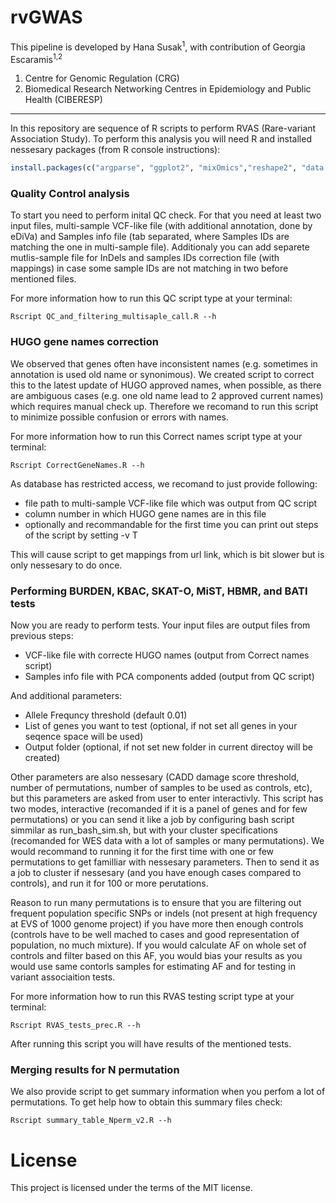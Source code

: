 # rvGWAS

This pipeline is developed by Hana Susak<sup>1</sup>, with contribution of Georgia Escaramis<sup>1,2</sup>
1. Centre for Genomic Regulation (CRG)
2. Biomedical Research Networking Centres in Epidemiology and Public Health (CIBERESP)

---

In this repository are sequence of R scripts to perform RVAS (Rare-variant Association Study). To perform this analysis you will need R and installed nessesary packages (from R console instructions):
```R
install.packages(c("argparse", "ggplot2", "mixOmics","reshape2", "data.table", "MiST", "SKAT", "KBAC", "parallel", "BMRV"))
```

### Quality Control analysis
To start you need to perform inital QC check. For that you need at least two input files, multi-sample VCF-like file (with additional annotation, done by eDiVa) and Samples info file (tab separated, where Samples IDs are matching the one in multi-sample file). Additionaly you can add separete mutlis-sample file for InDels and samples IDs correction file (with mappings) in case some sample IDs are not matching in two before mentioned files.

For more information how to run this QC script type at your terminal:
```Shell
Rscript QC_and_filtering_multisaple_call.R --h
```

### HUGO gene names correction
We observed that genes often have inconsistent names (e.g. sometimes in annotation is used old name or synonimous). We created script to correct this to the latest update of HUGO approved names, when possible, as there are ambiguous cases (e.g. one old name lead to 2 approved current names) which requires manual check up. Therefore we recomand to run this script to minimize possible confusion or errors with names.

For more information how to run this Correct names script type at your terminal:
```Shell
Rscript CorrectGeneNames.R --h
```
As database has restricted access, we recomand to just provide following:
* file path to multi-sample VCF-like file which was output from QC script
* column number in which HUGO gene names are in this file 
* optionally and recommandable for the first time you can print out steps of the script by setting -v T 

This will cause script to get mappings from url link, which is bit slower but is only nessesary to do once.


### Performing BURDEN, KBAC, SKAT-O, MiST, HBMR, and BATI tests
Now you are ready to perform tests. Your input files are output files from previous steps:
* VCF-like file with correcte HUGO names (output from Correct names script)
* Samples info file with PCA components added (output from QC script)

And additional parameters:
* Allele Frequncy threshold (default 0.01)
* List of genes you want to test (optional, if not set all genes in your seqence space will be used)
* Output folder (optional, if not set new folder in current directoy will be created)

Other parameters are also nessesary (CADD damage score threshold, number of permutations, number of samples to be used as controls, etc), but this parameters are asked from user to enter interactivly. 
This script has two modes, interactive (recomanded if it is a panel of genes and for few permutations) or you can send it like a job by configuring bash script simmilar as run_bash_sim.sh, but with your cluster specifications (recomanded for WES data with a lot of samples or many permutations).
We would recommand to running it for the first time with one or few permutations to get familliar with nessesary parameters. Then to send it as a job to cluster if nessesary (and you have enough cases compared to controls), and run it for 100 or more perutations. 

Reason to run many permutations is to ensure that you are filtering out frequent population specific SNPs or indels (not present at high frequency at EVS of 1000 genome project) if you have more then enough controls (controls have to be well mached to cases and good representation of population, no much mixture). If you would calculate AF on whole set of controls and filter based on this AF, you would bias your results as you would use same contorls samples for estimating AF and for testing in variant associaition tests.  

For more information how to run this RVAS testing script type at your terminal:
```Shell
Rscript RVAS_tests_prec.R --h
```

After running this script you will have results of the mentioned tests.

### Merging results for N permutation
We also provide script to get summary information when you perfom a lot of permutations.
To get help how to obtain this summary files check:

```Shell
Rscript summary_table_Nperm_v2.R --h
```

# License
This project is licensed under the terms of the MIT license.
